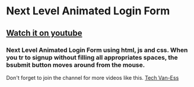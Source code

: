 # Next Level Animated Login Form

## [Watch it on youtube](https://youtube.com/@techvanesstube)

### Next Level Animated Login Form using html, js and css. When you tr to signup without filling all appropriates spaces, the bsubmit button moves around from the mouse.

Don't forget to join the channel for more videos like this.
[Tech Van-Ess](https://www.youtube.com/@techvaness)
